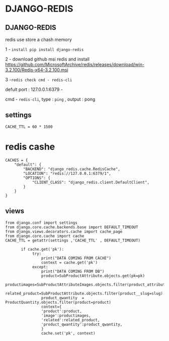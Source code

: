 # DJANGO-REDIS
## DJANGO-REDIS



redis use store a chash memory


1 - ``` install pip install django-redis ```

2 - download github msi redis and install
https://github.com/MicrosoftArchive/redis/releases/download/win-3.2.100/Redis-x64-3.2.100.msi

3 -``` redis check cmd - redis-cli ```

defult port : 127.0.0.1:6379 - 

cmd - ```redis-cli```,
type : ```ping``` ,
output : pong

## settings

```
CACHE_TTL = 60 * 1500
```

# redis cashe

```
CACHES = {
    "default": {
        "BACKEND": "django_redis.cache.RedisCache",
        "LOCATION": "redis://127.0.0.1:6379/1",
        "OPTIONS": {
            "CLIENT_CLASS": "django_redis.client.DefaultClient",
        }
    }
}
```


## views

```
from django.conf import settings
from django.core.cache.backends.base import DEFAULT_TIMEOUT
from django.views.decorators.cache import cache_page
from django.core.cache import cache
CACHE_TTL = getattr(settings ,'CACHE_TTL' , DEFAULT_TIMEOUT)

       if cache.get('pk'):
            try:
                print("DATA COMING FROM CACHE")
                context = cache.get('pk')   
            except:
                print("DATA COMING FROM DB")
                product=SubProductAttribute.objects.get(pk=pk)
                productimages=SubProductAttributeImages.objects.filter(product_attribute__pk=pk)
                related_product=SubProductAttribute.objects.filter(product__slug=slug).exclude(pk=pk)
                product_qwantity  = ProductQuantity.objects.filter(product=product)
                context={
                'product':product,
                'image':productimages,
                'related':related_product,
                'product_qwantity':product_qwantity,
                }
                cache.set('pk', context)
                
 ```
